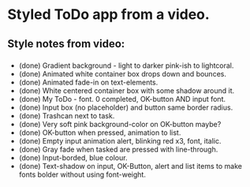 # Styled ToDo app from a video.

## Style notes from video:
###
* (done) Gradient background - light to darker pink-ish to lightcoral.
* (done) Animated white container box drops down and bounces.
* (done) Animated fade-in on text-elements.
* (done) White centered container box with some shadow around it.
* (done) My ToDo - font. 0 completed, OK-button AND input font.
* (done) Input box (no placeholder) and button same border radius.
* (done) Trashcan next to task.
* (done) Very soft pink background-color on OK-button maybe? 
* (done) OK-button when pressed, animation to list.
* (done) Empty input animation alert, blinking red x3, font, italic.
* (done) Gray fade when tasked are pressed with line-through.
* (done) Input-borded, blue colour.
* (done) Text-shadow on input, OK-Button, alert and list items to make  fonts bolder without using font-weight.
